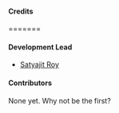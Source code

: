 #### Credits
=======

#### Development Lead
* [Satyajit Roy](kodelint@gmail.com)

#### Contributors

None yet. Why not be the first?
